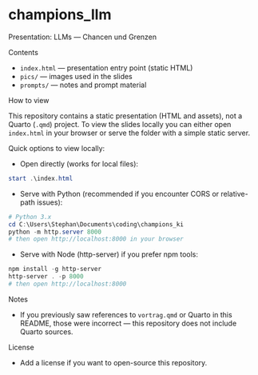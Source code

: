 # champions_llm


Presentation: LLMs — Chancen und Grenzen

Contents
- `index.html` — presentation entry point (static HTML)
- `pics/` — images used in the slides
- `prompts/` — notes and prompt material

How to view

This repository contains a static presentation (HTML and assets), not a Quarto (`.qmd`) project. To view the slides locally you can either open `index.html` in your browser or serve the folder with a simple static server.

Quick options to view locally:

- Open directly (works for local files):

```powershell
start .\index.html
```

- Serve with Python (recommended if you encounter CORS or relative-path issues):

```powershell
# Python 3.x
cd C:\Users\Stephan\Documents\coding\champions_ki
python -m http.server 8000
# then open http://localhost:8000 in your browser
```

- Serve with Node (http-server) if you prefer npm tools:

```powershell
npm install -g http-server
http-server . -p 8000
# then open http://localhost:8000
```

Notes
- If you previously saw references to `vortrag.qmd` or Quarto in this README, those were incorrect — this repository does not include Quarto sources.

License
- Add a license if you want to open-source this repository.
